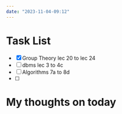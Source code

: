 ```yaml
---
date: "2023-11-04-09:12"
---
```


# Task List

- [x] Group Theory lec 20 to lec 24
- [ ] dbms lec 3 to 4c
- [ ] Algorithms 7a to 8d
- [ ] 

# My thoughts on today


